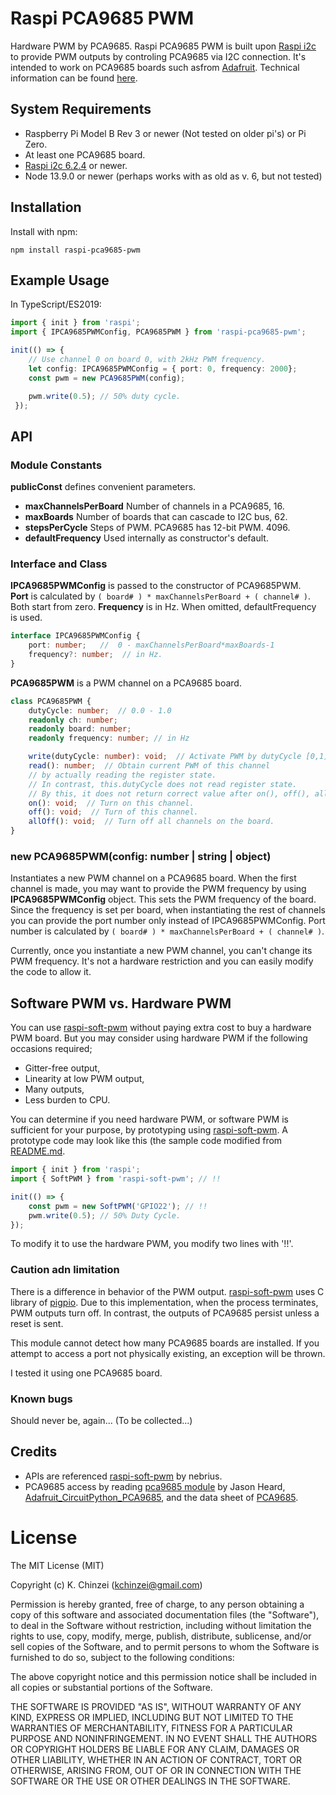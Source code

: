 Raspi PCA9685 PWM
=================

Hardware PWM by PCA9685.
Raspi PCA9685 PWM is built upon
[Raspi i2c](https://github.com/nebrius/raspi-i2c) to
provide PWM outputs by controling PCA9685 via I2C connection.
It's intended to work on PCA9685 boards such asfrom [Adafruit](https://www.adafruit.com/product/815).
Technical information can be found [here](https://learn.adafruit.com/16-channel-pwm-servo-driver).


## System Requirements

- Raspberry Pi Model B Rev 3 or newer (Not tested on older pi's) or Pi
  Zero.
- At least one PCA9685 board.
- [Raspi i2c 6.2.4](https://github.com/nebrius/raspi-i2c) or newer.
- Node 13.9.0 or newer (perhaps works with as old as v. 6, but not tested)


## Installation
	
Install with npm:
```Shell
npm install raspi-pca9685-pwm
```


## Example Usage

In TypeScript/ES2019:

```TypeScript
import { init } from 'raspi';
import { IPCA9685PWMConfig, PCA9685PWM } from 'raspi-pca9685-pwm';

init(() => {
    // Use channel 0 on board 0, with 2kHz PWM frequency.
    let config: IPCA9685PWMConfig = { port: 0, frequency: 2000};
    const pwm = new PCA9685PWM(config);

    pwm.write(0.5); // 50% duty cycle.
 });
```


## API

### Module Constants
**publicConst** defines convenient parameters.
- **maxChannelsPerBoard** Number of channels in a PCA9685, 16.
- **maxBoards** Number of boards that can cascade to I2C bus, 62.
- **stepsPerCycle** Steps of PWM. PCA9685 has 12-bit PWM. 4096.
- **defaultFrequency** Used internally as constructor's default.

### Interface and Class
**IPCA9685PWMConfig** is passed to the constructor of PCA9685PWM.  
**Port** is calculated by `( board# ) * maxChannelsPerBoard + ( channel# )`.
Both start from zero.
**Frequency** is in Hz. When omitted, defaultFrequency is used.
```TypeScript
interface IPCA9685PWMConfig {
    port: number;	//  0 - maxChannelsPerBoard*maxBoards-1
    frequency?: number;  // in Hz.
}
```
**PCA9685PWM** is a PWM channel on a PCA9685 board.
```TypeScript
class PCA9685PWM {
    dutyCycle: number;  // 0.0 - 1.0
    readonly ch: number;
    readonly board: number;
    readonly frequency: number; // in Hz

    write(dutyCycle: number): void;  // Activate PWM by dutyCycle [0,1].
    read(): number;  // Obtain current PWM of this channel
    // by actually reading the register state.
    // In contrast, this.dutyCycle does not read register state.
	// By this, it does not return correct value after on(), off(), allOff().
    on(): void;  // Turn on this channel.
    off(): void;  // Turn of this channel.
    allOff(): void;  // Turn off all channels on the board.
}
```
### new PCA9685PWM(config: number | string | object)

Instantiates a new PWM channel on a PCA9685 board. When the first channel
is made, you may want to provide the PWM frequency by using
**IPCA9685PWMConfig** object. This sets the PWM frequency of the
board. Since the frequency is set per board, when instantiating the
rest of channels you can provide the port number only instead of
IPCA9685PWMConfig. Port number is calculated by 
`( board# ) * maxChannelsPerBoard + ( channel# )`.

Currently, once you instantiate a new PWM channel, you can't change
its PWM frequency. It's not a hardware restriction and you can easily
modify the code to allow it.


## Software PWM vs. Hardware PWM

You can use 
[raspi-soft-pwm](https://github.com/nebrius/raspi-soft-pwm) without paying
extra cost to buy a hardware PWM board. But you may consider using hardware PWM
if the following occasions required;
- Gitter-free output,
- Linearity at low PWM output,
- Many outputs,
- Less burden to CPU.

You can determine if you need hardware PWM, or software PWM is
sufficient for your purpose, by prototyping using
[raspi-soft-pwm](https://github.com/nebrius/raspi-soft-pwm).
A prototype code may look like this (the sample code modified from
[README.md](https://github.com/nebrius/raspi-soft-pwm/blob/master/README.md).

```TypeScript
import { init } from 'raspi';
import { SoftPWM } from 'raspi-soft-pwm'; // !!

init(() => {
    const pwm = new SoftPWM('GPIO22'); // !!
    pwm.write(0.5); // 50% Duty Cycle.
});
```
To modify it to use the hardware PWM, you modify two lines with '!!'.


### Caution adn limitation

There is a difference in behavior of the PWM output.
[raspi-soft-pwm](https://github.com/nebrius/raspi-soft-pwm)
uses C library of [pigpio](http://abyz.me.uk/rpi/pigpio/cif.html). Due
to this implementation, when the process terminates, PWM outputs turn
off. In contrast, the outputs of PCA9685 persist unless a reset is sent.

This module cannot detect how many PCA9685 boards are installed. 
If you attempt to access a port not physically existing, an exception will
be thrown.

I tested it using one PCA9685 board.


### Known bugs

Should never be, again...
(To be collected...)


## Credits
	
- APIs are referenced
[raspi-soft-pwm](https://github.com/nebrius/raspi-soft-pwm) by nebrius.
- PCA9685 access by reading [pca9685 module](https://www.npmjs.com/package/pca9685) by Jason Heard,
[Adafruit_CircuitPython_PCA9685](https://github.com/adafruit/Adafruit_CircuitPython_PCA9685), 
and the data sheet of [PCA9685](https://www.nxp.com/products/power-management/lighting-driver-and-controller-ics/ic-led-controllers/16-channel-12-bit-pwm-fm-plus-ic-bus-led-controller:PCA9685).


License
=======
	
The MIT License (MIT)
	
Copyright (c) K. Chinzei (kchinzei@gmail.com)
	
Permission is hereby granted, free of charge, to any person obtaining a copy
of this software and associated documentation files (the "Software"), to deal
in the Software without restriction, including without limitation the rights
to use, copy, modify, merge, publish, distribute, sublicense, and/or sell
copies of the Software, and to permit persons to whom the Software is
furnished to do so, subject to the following conditions:
	
The above copyright notice and this permission notice shall be included in
all copies or substantial portions of the Software.
	
THE SOFTWARE IS PROVIDED "AS IS", WITHOUT WARRANTY OF ANY KIND, EXPRESS OR
IMPLIED, INCLUDING BUT NOT LIMITED TO THE WARRANTIES OF MERCHANTABILITY,
FITNESS FOR A PARTICULAR PURPOSE AND NONINFRINGEMENT. IN NO EVENT SHALL THE
AUTHORS OR COPYRIGHT HOLDERS BE LIABLE FOR ANY CLAIM, DAMAGES OR OTHER
LIABILITY, WHETHER IN AN ACTION OF CONTRACT, TORT OR OTHERWISE, ARISING FROM,
OUT OF OR IN CONNECTION WITH THE SOFTWARE OR THE USE OR OTHER DEALINGS IN
THE SOFTWARE.
